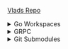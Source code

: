 [Vlads Repo](https://github.com/vladimirvivien/go-grpc)

<details>
  <summary>Go Workspaces</summary>
  
  https://go.dev/doc/tutorial/workspaces
  
  Topology
  ```golang
  /top-directory
    /module1
      go.mod
    /module2
      go.mod
  go.work
  ```
  Commands
  ```
  go work init ./module1
  go work use ./module2
  ```
  
</details>

<details>
  <summary>GRPC</summary>
  
  <details>
  <summary>Makefile</summary>

  ```
  PROTOC_IMAGE ?= takama/protoc:v0.4.15

  PROTOC_RUN = docker run --rm -v $(shell pwd):/contracts -w /contracts $(PROTOC_IMAGE) -I.

  all: cni

  cni: ## generates stubs for protobuf pkg/api/cni/v1beta1/cni.proto 
	  @echo "+ $@"
	  @$(PROTOC_RUN) --go_out=plugins=grpc,paths=source_relative:. \
	 --grpc-gateway_out=logtostderr=true,paths=source_relative:. \
	 --openapiv2_out=logtostderr=true:. pkg/api/cni/v1beta1/cni.proto

  .PHONY: cni
  ```
  </details>
  
  <details>
  <summary>Directory Structure</summary>

  ```
  ./cni/cni.proto
  syntax = "proto3";
  import "google/protobuf/any.proto";

  package antrea_io.antrea.pkg.apis.cni.v1beta1;

  option go_package = "pkg/apis/cni/v1beta1";

  message CniCmdArgs {
    string container_id = 1;
    string netns = 2;
    string ifname = 3;
    string args = 4;
    string path = 5;
    bytes network_configuration = 6;
  }

  message CniCmdRequest {
    CniCmdArgs cni_args = 1;
  }

  enum ErrorCode {
    UNKNOWN = 0;
    INCOMPATIBLE_CNI_VERSION = 1;
    UNSUPPORTED_FIELD = 2;
    UNKNOWN_CONTAINER = 3;
    INVALID_ENVIRONMENT_VARIABLES = 4;
    IO_FAILURE = 5;
    DECODING_FAILURE = 6;
    INVALID_NETWORK_CONFIG = 7;
    TRY_AGAIN_LATER = 11;
    IPAM_FAILURE = 101;
    CONFIG_INTERFACE_FAILURE = 102;
    CHECK_INTERFACE_FAILURE = 103;
    // these errors are not used by the servers, but we declare them here to
    // make sure they are reserved.
    UNKNOWN_RPC_ERROR = 201;
    INCOMPATIBLE_API_VERSION = 202;
  }

  message Error {
    ErrorCode code = 1;
    string message = 2;
    repeated google.protobuf.Any details = 3;
  }

  message CniCmdResponse {
    bytes cni_result = 1;
    Error error = 2;
  }

  service Cni {
    rpc CmdAdd (CniCmdRequest) returns (CniCmdResponse) {
    }

    rpc CmdCheck (CniCmdRequest) returns (CniCmdResponse) {
    }

    rpc CmdDel (CniCmdRequest) returns (CniCmdResponse) {
    }
  }
  
  ```
  </details>
  
</details>


<details>
  <summary>Git Submodules</summary>

  ```
  git init .
  git submodule add git-repo
  git add .gitmodules
  git add .
  git comit -m "Added submodules"
  ```
  
</details>
